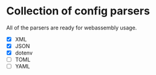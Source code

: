

# Collection of config parsers

All of the parsers are ready for webassembly usage.

- [x] XML
- [x] JSON
- [x] dotenv
- [ ] TOML
- [ ] YAML 